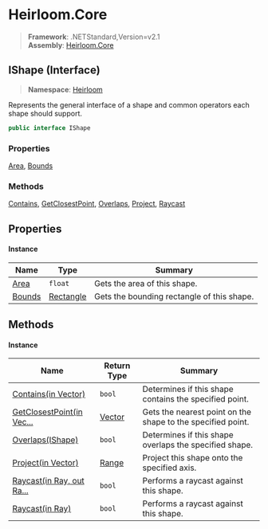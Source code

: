 # Heirloom.Core

> **Framework**: .NETStandard,Version=v2.1  
> **Assembly**: [Heirloom.Core][0]

## IShape (Interface)

> **Namespace**: [Heirloom][0]

Represents the general interface of a shape and common operators each shape should support.

```cs
public interface IShape
```

### Properties

[Area][1], [Bounds][2]

### Methods

[Contains][3], [GetClosestPoint][4], [Overlaps][5], [Project][6], [Raycast][7]

## Properties

#### Instance

| Name        | Type           | Summary                                    |
|-------------|----------------|--------------------------------------------|
| [Area][1]   | `float`        | Gets the area of this shape.               |
| [Bounds][2] | [Rectangle][8] | Gets the bounding rectangle of this shape. |

## Methods

#### Instance

| Name                           | Return Type | Summary                                                     |
|--------------------------------|-------------|-------------------------------------------------------------|
| [Contains(in Vector)][3]       | `bool`      | Determines if this shape contains the specified point.      |
| [GetClosestPoint(in Vec...][4] | [Vector][9] | Gets the nearest point on the shape to the specified point. |
| [Overlaps(IShape)][5]          | `bool`      | Determines if this shape overlaps the specified shape.      |
| [Project(in Vector)][6]        | [Range][10] | Project this shape onto the specified axis.                 |
| [Raycast(in Ray, out Ra...][7] | `bool`      | Performs a raycast against this shape.                      |
| [Raycast(in Ray)][7]           | `bool`      | Performs a raycast against this shape.                      |

[0]: ../../Heirloom.Core.md
[1]: IShape/Area.md
[2]: IShape/Bounds.md
[3]: IShape/Contains.md
[4]: IShape/GetClosestPoint.md
[5]: IShape/Overlaps.md
[6]: IShape/Project.md
[7]: IShape/Raycast.md
[8]: Rectangle.md
[9]: Vector.md
[10]: Range.md
